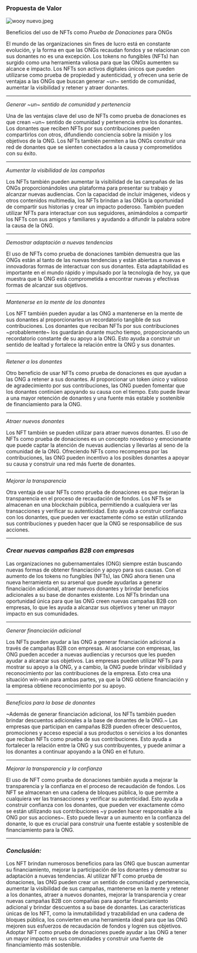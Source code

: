 ### Propuesta de Valor



![wooy  nuevo.jpeg](../_resources/wooy%20%20nuevo.jpeg)



Beneficios del uso de NFTs como *Prueba de Donaciones* para ONGs

El mundo de las organizaciones sin fines de lucro está en constante evolución, y la forma en que las ONGs recaudan fondos y se relacionan con sus donantes no es una excepción. Los tokens no fungibles (NFTs) han surgido como una herramienta valiosa para que las ONGs aumenten su alcance e impacto. Los NFTs son activos digitales únicos que pueden utilizarse como prueba de propiedad y autenticidad, y ofrecen una serie de ventajas a las ONGs que buscan generar ~un~ sentido de comunidad, aumentar la visibilidad y retener y atraer donantes.
* * *
*Generar ~un~ sentido de comunidad y pertenencia*

Una de las ventajas clave del uso de NFTs como prueba de donaciones es que crean ~un~ sentido de comunidad y pertenencia entre los donantes. Los donantes que reciben NFTs por sus contribuciones pueden compartirlos con otros, difundiendo conciencia sobre la misión y los objetivos de la ONG. Los NFTs también permiten a las ONGs construir una red de donantes que se sienten conectados a la causa y comprometidos con su éxito.
* * *
*Aumentar la visibilidad de las campañas*

Los NFTs también pueden aumentar la visibilidad de las campañas de las ONGs proporcionándoles una plataforma para presentar su trabajo y alcanzar nuevas audiencias. Con la capacidad de incluir imágenes, videos y otros contenidos multimedia, los NFTs brindan a las ONGs la oportunidad de compartir sus historias y crear un impacto poderoso. También pueden utilizar NFTs para interactuar con sus seguidores, animándolos a compartir los NFTs con sus amigos y familiares y ayudando a difundir la palabra sobre la causa de la ONG.
* * *
*Demostrar adaptación a nuevas tendencias*

El uso de NFTs como prueba de donaciones también demuestra que las ONGs están al tanto de las nuevas tendencias y están abiertas a nuevas e innovadoras formas de interactuar con sus donantes. Esta adaptabilidad es importante en el mundo rápido y impulsado por la tecnología de hoy, ya que muestra que la ONG está comprometida a encontrar nuevas y efectivas formas de alcanzar sus objetivos.
* * *
*Mantenerse en la mente de los donantes*

Los NFT también pueden ayudar a las ONG a mantenerse en la mente de sus donantes al proporcionarles un recordatorio tangible de sus contribuciones. Los donantes que reciban NFTs por sus contribuciones ~probablemente~ los guardarán durante mucho tiempo, proporcionando un recordatorio constante de su apoyo a la ONG. Esto ayuda a construir un sentido de lealtad y fortalece la relación entre la ONG y sus donantes.
* * *
*Retener a los donantes*

Otro beneficio de usar NFTs como prueba de donaciones es que ayudan a las ONG a retener a sus donantes. Al proporcionar un token único y valioso de agradecimiento por sus contribuciones, las ONG pueden fomentar que los donantes continúen apoyando su causa con el tiempo. Esto puede llevar a una mayor retención de donantes y una fuente más estable y sostenible de financiamiento para la ONG.
* * *
*Atraer nuevos donantes*

Los NFT también se pueden utilizar para atraer nuevos donantes. El uso de NFTs como prueba de donaciones es un concepto novedoso y emocionante que puede captar la atención de nuevas audiencias y llevarlas al seno de la comunidad de la ONG. Ofreciendo NFTs como recompensa por las contribuciones, las ONG pueden incentivo a los posibles donantes a apoyar su causa y construir una red más fuerte de donantes.
* * *
*Mejorar la transparencia*

Otra ventaja de usar NFTs como prueba de donaciones es que mejoran la transparencia en el proceso de recaudación de fondos. Los NFTs se almacenan en una blockchain pública, permitiendo a cualquiera ver las transacciones y verificar su autenticidad. Esto ayuda a construir confianza con los donantes, que pueden ver exactamente cómo se están utilizando sus contribuciones y pueden hacer que la ONG se responsabilice de sus acciones.
* * *
### *Crear nuevas campañas B2B con empresas*

Las organizaciones no gubernamentales (ONG) siempre están buscando nuevas formas de obtener financiación y apoyo para sus causas. Con el aumento de los tokens no fungibles (NFTs), las ONG ahora tienen una nueva herramienta en su arsenal que puede ayudarlas a generar financiación adicional, atraer nuevos donantes y brindar beneficios adicionales a su base de donantes existente. Los NFTs brindan una oportunidad única para que las ONG creen nuevas campañas B2B con empresas, lo que les ayuda a alcanzar sus objetivos y tener un mayor impacto en sus comunidades.
* * *
*Generar financiación adicional*

Los NFTs pueden ayudar a las ONG a generar financiación adicional a través de campañas B2B con empresas. Al asociarse con empresas, las ONG pueden acceder a nuevas audiencias y recursos que les pueden ayudar a alcanzar sus objetivos. Las empresas pueden utilizar NFTs para mostrar su apoyo a la ONG, y a cambio, la ONG puede brindar visibilidad y reconocimiento por las contribuciones de la empresa. Esto crea una situación win-win para ambas partes, ya que la ONG obtiene financiación y la empresa obtiene reconocimiento por su apoyo.
* * *
*Beneficios para la base de donantes*

~Además de generar financiación adicional, los NFTs también pueden brindar descuentos adicionales a la base de donantes de la ONG.~ Las empresas que participan en campañas B2B pueden ofrecer descuentos, promociones y acceso especial a sus productos o servicios a los donantes que reciban NFTs como prueba de sus contribuciones. Esto ayuda a fortalecer la relación entre la ONG y sus contribuyentes, y puede animar a los donantes a continuar apoyando a la ONG en el futuro.
* * *
*Mejorar la transparencia y la confianza*

El uso de NFT como prueba de donaciones también ayuda a mejorar la transparencia y la confianza en el proceso de recaudación de fondos. Los NFT se almacenan en una cadena de bloques pública, lo que permite a cualquiera ver las transacciones y verificar su autenticidad. Esto ayuda a construir confianza con los donantes, que pueden ver exactamente cómo se están utilizando sus contribuciones ~y pueden hacer responsable a la ONG por sus acciones~. Esto puede llevar a un aumento en la confianza del donante, lo que es crucial para construir una fuente estable y sostenible de financiamiento para la ONG.
* * *
### *Conclusión:*

Los NFT brindan numerosos beneficios para las ONG que buscan aumentar su financiamiento, mejorar la participación de los donantes y demostrar su adaptación a nuevas tendencias. Al utilizar NFT como prueba de donaciones, las ONG pueden crear un sentido de comunidad y pertenencia, aumentar la visibilidad de sus campañas, mantenerse en la mente y retener a los donantes, atraer a nuevos donantes, mejorar la transparencia y crear nuevas campañas B2B con compañías para aportar financiamiento adicional y brindar descuentos a su base de donantes. Las características únicas de los NFT, como la inmutabilidad y trazabilidad en una cadena de bloques pública, los convierten en una herramienta ideal para que las ONG mejoren sus esfuerzos de recaudación de fondos y logren sus objetivos. Adoptar NFT como prueba de donaciones puede ayudar a las ONG a tener un mayor impacto en sus comunidades y construir una fuente de financiamiento más sostenible.
